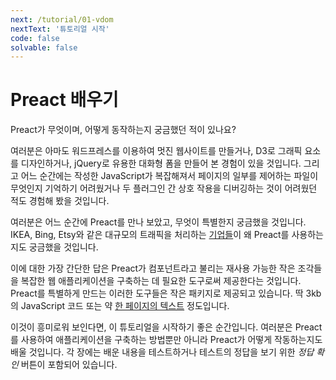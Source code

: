 ```yaml
---
next: /tutorial/01-vdom
nextText: '튜토리얼 시작'
code: false
solvable: false
---
```


# Preact 배우기

Preact가 무엇이며, 어떻게 동작하는지 궁금했던 적이 있나요?

여러분은 아마도 워드프레스를 이용하여 멋진 웹사이트를 만들거나, D3로 그래픽 요소를 디자인하거나, jQuery로 유용한 대화형 폼을 만들어 본 경험이 있을 것입니다. 그리고 어느 순간에는 작성한 JavaScript가 복잡해져서 페이지의 일부를 제어하는 파일이 무엇인지 기억하기 어려웠거나 두 플러그인 간 상호 작용을 디버깅하는 것이 어려웠던 적도 경험해 봤을 것입니다.

여러분은 어느 순간에 Preact를 만나 보았고, 무엇이 특별한지 궁금했을 것입니다. IKEA, Bing, Etsy와 같은 대규모의 트래픽을 처리하는 [기업들]이 왜 Preact를 사용하는지도 궁금했을 것입니다.

이에 대한 가장 간단한 답은 Preact가 컴포넌트라고 불리는 재사용 가능한 작은 조각들을 복잡한 웹 애플리케이션을 구축하는 데 필요한 도구로써 제공한다는 것입니다. Preact를 특별하게 만드는 이러한 도구들은 작은 패키지로 제공되고 있습니다. 딱 3kb의 JavaScript 코드 또는 약 [한 페이지의 텍스트](https://unpkg.com/preact) 정도입니다.

이것이 흥미로워 보인다면, 이 튜토리얼을 시작하기 좋은 순간입니다. 여러분은 Preact를 사용하여 애플리케이션을 구축하는 방법뿐만 아니라 Preact가 어떻게 작동하는지도 배울 것입니다. 각 장에는 배운 내용을 테스트하거나 테스트의 정답을 보기 위한 _정답 확인_ 버튼이 포함되어 있습니다.

[기업들]: /about/we-are-using/
